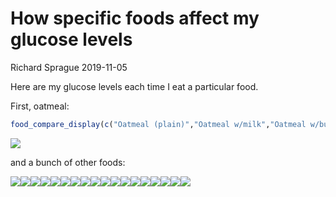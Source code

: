 How specific foods affect my glucose levels
================
Richard Sprague
2019-11-05

Here are my glucose levels each time I eat a particular food.

First, oatmeal:

``` r
food_compare_display(c("Oatmeal (plain)","Oatmeal w/milk","Oatmeal w/butter", "Oatmeal w/cinnamon", "Oatmeal (Reducose)"), foodtype = "eating oatmeal")
```

![](food_effects_files/figure-gfm/foodEffectsOatmeal-1.png)<!-- -->

and a bunch of other foods:

![](food_effects_files/figure-gfm/unnamed-chunk-2-1.png)<!-- -->![](food_effects_files/figure-gfm/unnamed-chunk-2-2.png)<!-- -->![](food_effects_files/figure-gfm/unnamed-chunk-2-3.png)<!-- -->![](food_effects_files/figure-gfm/unnamed-chunk-2-4.png)<!-- -->![](food_effects_files/figure-gfm/unnamed-chunk-2-5.png)<!-- -->![](food_effects_files/figure-gfm/unnamed-chunk-2-6.png)<!-- -->![](food_effects_files/figure-gfm/unnamed-chunk-2-7.png)<!-- -->![](food_effects_files/figure-gfm/unnamed-chunk-2-8.png)<!-- -->![](food_effects_files/figure-gfm/unnamed-chunk-2-9.png)<!-- -->![](food_effects_files/figure-gfm/unnamed-chunk-2-10.png)<!-- -->![](food_effects_files/figure-gfm/unnamed-chunk-2-11.png)<!-- -->![](food_effects_files/figure-gfm/unnamed-chunk-2-12.png)<!-- -->![](food_effects_files/figure-gfm/unnamed-chunk-2-13.png)<!-- -->![](food_effects_files/figure-gfm/unnamed-chunk-2-14.png)<!-- -->![](food_effects_files/figure-gfm/unnamed-chunk-2-15.png)<!-- -->![](food_effects_files/figure-gfm/unnamed-chunk-2-16.png)<!-- -->![](food_effects_files/figure-gfm/unnamed-chunk-2-17.png)<!-- -->![](food_effects_files/figure-gfm/unnamed-chunk-2-18.png)<!-- -->
